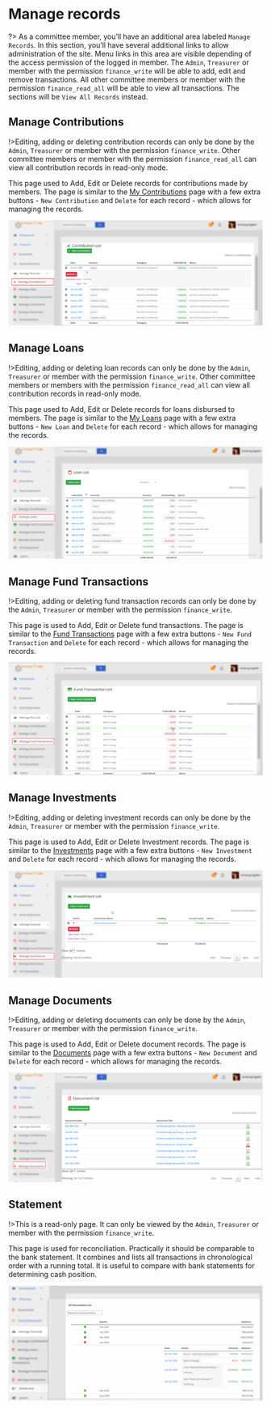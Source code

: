 # Manage records

?> As a committee member, you’ll have an additional area labeled `Manage Records`. In this section, you’ll have several additional links to allow administration of the site. Menu links in this area are visible depending of the access permission of the logged in member. The `Admin`, `Treasurer` or member with the permission `finance_write` will be able to add, edit and remove transactions. All other committee members or member with the permission `finance_read_all` will be able to view all transactions. The sections will be `View All Records` instead.

## Manage Contributions

!>Editing, adding or deleting contribution records can only be done by the `Admin`, `Treasurer` or member with the permission `finance_write`. Other committee members or member with the permission `finance_read_all` can view all contribution records in read-only mode.

This page used to Add, Edit or Delete records for contributions made by members. The page is similar to the [My Contributions](finances.md#my-contributions) page with a few extra buttons - `New Contribution` and `Delete` for each record - which allows for managing the records.

![alt text](images/6.2_Manage_Contributions.png "manage contributions page")


## Manage Loans

!>Editing, adding or deleting loan records can only be done by the `Admin`, `Treasurer` or member with the permission `finance_write`. Other committee members or members with the permission `finance_read_all` can view all contribution records in read-only mode.

This page used to Add, Edit or Delete records for loans disbursed to members. The page is similar to the [My Loans](finances.md#my-loans) page with a few extra buttons - `New Loan` and `Delete` for each record - which allows for managing the records.

![alt text](images/6.3_Manage_Loans.png "manage loans page")

## Manage Fund Transactions

!>Editing, adding or deleting fund transaction records can only be done by the `Admin`, `Treasurer` or member with the permission `finance_write`.

This page is used to Add, Edit or Delete fund transactions. The page is similar to the [Fund Transactions](finances.md#fund-transactions) page with a few extra buttons - `New Fund Transaction` and `Delete` for each record - which allows for managing the records.

![alt text](images/6.4_Manage_Fund_Transactions.png "manage fund transactions page")

## Manage Investments

!>Editing, adding or deleting investment records can only be done by the `Admin`, `Treasurer` or member with the permission `finance_write`.

This page is used to Add, Edit or Delete Investment records. The page is similar to the [Investments](finances.md#manage-investments) page with a few extra buttons - `New Investment` and `Delete` for each record - which allows for managing the records.

![alt text](images/6.5_Manage_Investments.png "manage investments page")

## Manage Documents

!>Editing, adding or deleting documents can only be done by the `Admin`, `Treasurer` or member with the permission `finance_write`.

This page is used to Add, Edit or Delete document records. The page is similar to the [Documents](documents.md) page with a few extra buttons - `New Document` and `Delete` for each record - which allows for managing the records.

![alt text](images/6.6_Manage_Documents.png "manage documents page")

## Statement

!>This is a read-only page. It can only be viewed by the `Admin`, `Treasurer` or member with the permission `finance_write`.

This page is used for reconciliation. Practically it should be comparable to the bank statement. It combines and lists all transactions in chronological order with a running total. It is useful to compare with bank statements for determining cash position.

![alt text](images/6.7_All_transactions.png "statement")
